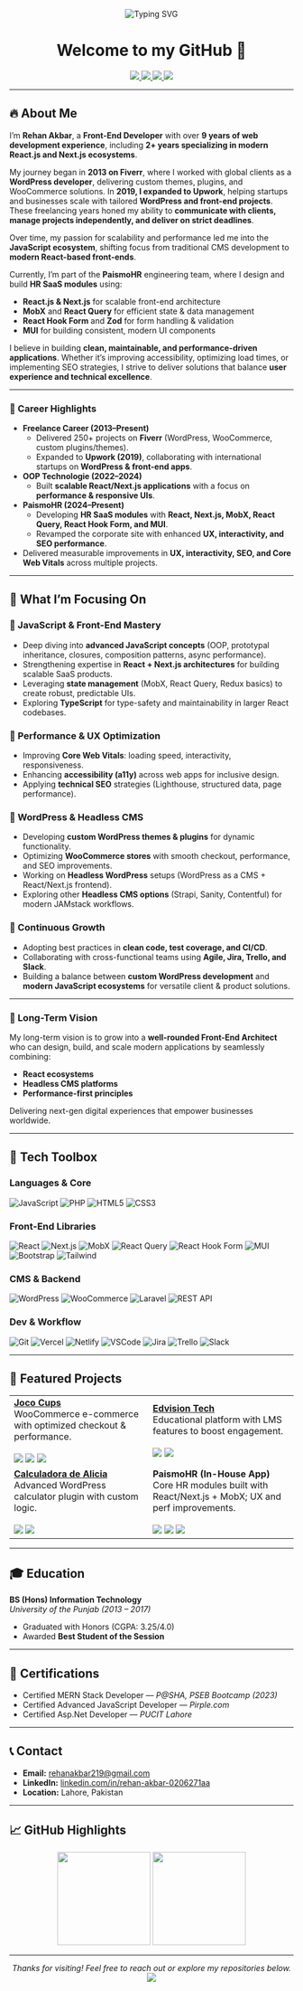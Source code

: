 <!-- Banner / Typing Intro -->
<p align="center">
  <img src="https://readme-typing-svg.demolab.com?font=Fira+Code&size=28&duration=2800&pause=900&color=48C9B0&center=true&vCenter=true&width=850&lines=Hi%2C+I'm+Rehan+Akbar+%7C+Front-End+Developer;React.js+%7C+Next.js+%7C+WordPress;Building+scalable+HR+SaaS+modules+at+PaismoHR;Clean+UI%2C+Performance%2C+SEO" alt="Typing SVG" />
</p>

<h1 align="center">Welcome to my GitHub 👋</h1>

<p align="center">
  <a href="mailto:rehanakbar219@gmail.com">
    <img src="https://img.shields.io/badge/Email-rehanakbar219%40gmail.com-1abc9c?style=for-the-badge&logo=gmail&logoColor=white" />
  </a>
  <a href="https://www.linkedin.com/in/rehan-akbar-0206271aa" target="_blank">
    <img src="https://img.shields.io/badge/LinkedIn-Rehan%20Akbar-0a66c2?style=for-the-badge&logo=linkedin&logoColor=white" />
  </a>
  <a href="https://github.com/MrDev001" target="_blank">
    <img src="https://img.shields.io/badge/GitHub-MrDev001-333?style=for-the-badge&logo=github" />
  </a>
  <img src="https://komarev.com/ghpvc/?username=MrDev001&label=Profile%20Views&color=1abc9c&style=for-the-badge" />
</p>

---

## 🔥 About Me  

I’m **Rehan Akbar**, a **Front-End Developer** with over **9 years of web development experience**, including **2+ years specializing in modern React.js and Next.js ecosystems**.  

My journey began in **2013 on Fiverr**, where I worked with global clients as a **WordPress developer**, delivering custom themes, plugins, and WooCommerce solutions. In **2019, I expanded to Upwork**, helping startups and businesses scale with tailored **WordPress and front-end projects**. These freelancing years honed my ability to **communicate with clients, manage projects independently, and deliver on strict deadlines**.  

Over time, my passion for scalability and performance led me into the **JavaScript ecosystem**, shifting focus from traditional CMS development to **modern React-based front-ends**.  

Currently, I’m part of the **PaismoHR** engineering team, where I design and build **HR SaaS modules** using:  
- **React.js & Next.js** for scalable front-end architecture  
- **MobX** and **React Query** for efficient state & data management  
- **React Hook Form** and **Zod** for form handling & validation  
- **MUI** for building consistent, modern UI components  

I believe in building **clean, maintainable, and performance-driven applications**. Whether it’s improving accessibility, optimizing load times, or implementing SEO strategies, I strive to deliver solutions that balance **user experience and technical excellence**.  

---

### 🧭 Career Highlights  
- **Freelance Career (2013–Present)**
  - Delivered 250+ projects on **Fiverr** (WordPress, WooCommerce, custom plugins/themes).
  - Expanded to **Upwork (2019)**, collaborating with international startups on **WordPress & front-end apps**.
- **OOP Technologie (2022–2024)**
  - Built **scalable React/Next.js applications** with a focus on **performance & responsive UIs**.
- **PaismoHR (2024–Present)**  
  - Developing **HR SaaS modules** with **React, Next.js, MobX, React Query, React Hook Form, and MUI**.  
  - Revamped the corporate site with enhanced **UX, interactivity, and SEO performance**.  
- Delivered measurable improvements in **UX, interactivity, SEO, and Core Web Vitals** across multiple projects.  

---

## 🎯 What I’m Focusing On

### 🔹 JavaScript & Front-End Mastery  
- Deep diving into **advanced JavaScript concepts** (OOP, prototypal inheritance, closures, composition patterns, async performance).  
- Strengthening expertise in **React + Next.js architectures** for building scalable SaaS products.  
- Leveraging **state management** (MobX, React Query, Redux basics) to create robust, predictable UIs.  
- Exploring **TypeScript** for type-safety and maintainability in larger React codebases.  

### 🔹 Performance & UX Optimization  
- Improving **Core Web Vitals**: loading speed, interactivity, responsiveness.  
- Enhancing **accessibility (a11y)** across web apps for inclusive design.  
- Applying **technical SEO** strategies (Lighthouse, structured data, page performance).  

### 🔹 WordPress & Headless CMS  
- Developing **custom WordPress themes & plugins** for dynamic functionality.  
- Optimizing **WooCommerce stores** with smooth checkout, performance, and SEO improvements.  
- Working on **Headless WordPress** setups (WordPress as a CMS + React/Next.js frontend).  
- Exploring other **Headless CMS options** (Strapi, Sanity, Contentful) for modern JAMstack workflows.  

### 🔹 Continuous Growth  
- Adopting best practices in **clean code, test coverage, and CI/CD**.  
- Collaborating with cross-functional teams using **Agile, Jira, Trello, and Slack**.  
- Building a balance between **custom WordPress development** and **modern JavaScript ecosystems** for versatile client & product solutions.  

---

### 🎯 Long-Term Vision  
My long-term vision is to grow into a **well-rounded Front-End Architect** who can design, build, and scale modern applications by seamlessly combining:  
- **React ecosystems**  
- **Headless CMS platforms**  
- **Performance-first principles**  

Delivering next-gen digital experiences that empower businesses worldwide.  

---

## 🧰 Tech Toolbox

### Languages & Core
![JavaScript](https://img.shields.io/badge/JavaScript-ES6%2B-F7DF1E?style=for-the-badge&logo=javascript&logoColor=000)
![PHP](https://img.shields.io/badge/PHP-7%2B-777BB4?style=for-the-badge&logo=php&logoColor=white)
![HTML5](https://img.shields.io/badge/HTML5-E34F26?style=for-the-badge&logo=html5&logoColor=white)
![CSS3](https://img.shields.io/badge/CSS3-1572B6?style=for-the-badge&logo=css3&logoColor=white)

### Front-End Libraries
![React](https://img.shields.io/badge/React-61DAFB?style=for-the-badge&logo=react&logoColor=000)
![Next.js](https://img.shields.io/badge/Next.js-000?style=for-the-badge&logo=nextdotjs&logoColor=white)
![MobX](https://img.shields.io/badge/MobX-FF9955?style=for-the-badge&logo=mobx&logoColor=white)
![React Query](https://img.shields.io/badge/React%20Query-FF4154?style=for-the-badge&logo=reactquery&logoColor=white)
![React Hook Form](https://img.shields.io/badge/React%20Hook%20Form-EC5990?style=for-the-badge&logo=reacthookform&logoColor=white)
![MUI](https://img.shields.io/badge/MUI-007FFF?style=for-the-badge&logo=mui&logoColor=white)
![Bootstrap](https://img.shields.io/badge/Bootstrap-7952B3?style=for-the-badge&logo=bootstrap&logoColor=white)
![Tailwind](https://img.shields.io/badge/Tailwind-38B2AC?style=for-the-badge&logo=tailwindcss&logoColor=white)

### CMS & Backend
![WordPress](https://img.shields.io/badge/WordPress-21759B?style=for-the-badge&logo=wordpress&logoColor=white)
![WooCommerce](https://img.shields.io/badge/WooCommerce-96588A?style=for-the-badge&logo=woocommerce&logoColor=white)
![Laravel](https://img.shields.io/badge/Laravel-FF2D20?style=for-the-badge&logo=laravel&logoColor=white)
![REST API](https://img.shields.io/badge/REST-02569B?style=for-the-badge&logo=postman&logoColor=white)

### Dev & Workflow
![Git](https://img.shields.io/badge/Git-F05032?style=for-the-badge&logo=git&logoColor=white)
![Vercel](https://img.shields.io/badge/Vercel-000?style=for-the-badge&logo=vercel&logoColor=white)
![Netlify](https://img.shields.io/badge/Netlify-00C7B7?style=for-the-badge&logo=netlify&logoColor=white)
![VSCode](https://img.shields.io/badge/VS%20Code-007ACC?style=for-the-badge&logo=visualstudiocode&logoColor=white)
![Jira](https://img.shields.io/badge/Jira-2684FF?style=for-the-badge&logo=jira&logoColor=white)
![Trello](https://img.shields.io/badge/Trello-0052CC?style=for-the-badge&logo=trello&logoColor=white)
![Slack](https://img.shields.io/badge/Slack-4A154B?style=for-the-badge&logo=slack&logoColor=white)

---

## 🧩 Featured Projects
<table>
  <tr>
    <td>
      <b><a href="https://jococups.com/" target="_blank">Joco Cups</a></b><br/>
      WooCommerce e-commerce with optimized checkout & performance.
      <br/><br/>
      <img src="https://img.shields.io/badge/WordPress-21759B?style=flat&logo=wordpress&logoColor=white"/>
      <img src="https://img.shields.io/badge/WooCommerce-96588A?style=flat&logo=woocommerce&logoColor=white"/>
      <img src="https://img.shields.io/badge/PHP-777BB4?style=flat&logo=php&logoColor=white"/>
    </td>
    <td>
      <b><a href="https://edvision.tech/" target="_blank">Edvision Tech</a></b><br/>
      Educational platform with LMS features to boost engagement.
      <br/><br/>
      <img src="https://img.shields.io/badge/WordPress-21759B?style=flat&logo=wordpress&logoColor=white"/>
      <img src="https://img.shields.io/badge/SEO-34A853?style=flat&logo=google&logoColor=white"/>
    </td>
  </tr>
  <tr>
    <td>
      <b><a href="https://calculadora-de-alicia.es/" target="_blank">Calculadora de Alicia</a></b><br/>
      Advanced WordPress calculator plugin with custom logic.
      <br/><br/>
      <img src="https://img.shields.io/badge/Plugin-000?style=flat&logo=wordpress&logoColor=white"/>
      <img src="https://img.shields.io/badge/JavaScript-F7DF1E?style=flat&logo=javascript&logoColor=000"/>
    </td>
    <td>
      <b>PaismoHR (In-House App)</b><br/>
      Core HR modules built with React/Next.js + MobX; UX and perf improvements.
      <br/><br/>
      <img src="https://img.shields.io/badge/React-61DAFB?style=flat&logo=react&logoColor=000"/>
      <img src="https://img.shields.io/badge/Next.js-000?style=flat&logo=nextdotjs&logoColor=white"/>
      <img src="https://img.shields.io/badge/MobX-FF9955?style=flat&logo=mobx&logoColor=white"/>
    </td>
  </tr>
</table>

---

## 🎓 Education  

**BS (Hons) Information Technology**  
*University of the Punjab (2013 – 2017)*  
- Graduated with Honors (CGPA: 3.25/4.0)  
- Awarded **Best Student of the Session**  

---

## 📜 Certifications  

- Certified MERN Stack Developer — *P@SHA, PSEB Bootcamp (2023)*  
- Certified Advanced JavaScript Developer — *Pirple.com*  
- Certified Asp.Net Developer — *PUCIT Lahore*  

---

## 📞 Contact
- **Email:** <a href="mailto:rehanakbar219@gmail.com">rehanakbar219@gmail.com</a>  
- **LinkedIn:** <a href="https://www.linkedin.com/in/rehan-akbar-0206271aa" target="_blank">linkedin.com/in/rehan-akbar-0206271aa</a>  
- **Location:** Lahore, Pakistan  

---

## 📈 GitHub Highlights
<p align="center">
  <img src="https://github-readme-stats.vercel.app/api?username=MrDev001&show_icons=true&theme=tokyonight&hide_border=true" height="165" />
  <img src="https://github-readme-stats.vercel.app/api/top-langs/?username=MrDev001&layout=compact&theme=tokyonight&hide_border=true" height="165" />
</p>

---

<p align="center">
  <i>Thanks for visiting! Feel free to reach out or explore my repositories below.</i><br/>
  <img src="https://capsule-render.vercel.app/api?type=waving&color=1abc9c&height=90&section=footer"/>
</p>

